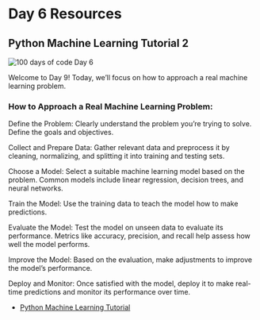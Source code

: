 # Day 6 Resources

## Python Machine Learning Tutorial 2

![100 days of code Day 6](https://github.com/GritinAI/100DaysofCodeGenerativeAI/blob/main/Images/Day6.jpg)

Welcome to Day 9! Today, we’ll focus on how to approach a real machine learning problem.

### How to Approach a Real Machine Learning Problem:

Define the Problem: Clearly understand the problem you’re trying to solve. Define the goals and objectives.

Collect and Prepare Data: Gather relevant data and preprocess it by cleaning, normalizing, and splitting it into training and testing sets.

Choose a Model: Select a suitable machine learning model based on the problem. Common models include linear regression, decision trees, and neural networks.

Train the Model: Use the training data to teach the model how to make predictions.

Evaluate the Model: Test the model on unseen data to evaluate its performance. Metrics like accuracy, precision, and recall help assess how well the model performs.

Improve the Model: Based on the evaluation, make adjustments to improve the model’s performance.

Deploy and Monitor: Once satisfied with the model, deploy it to make real-time predictions and monitor its performance over time.
- [Python Machine Learning Tutorial](https://www.youtube.com/watch?v=7eh4d6sabA0&t=1373s)


